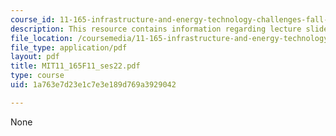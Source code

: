 ```yaml
---
course_id: 11-165-infrastructure-and-energy-technology-challenges-fall-2011
description: This resource contains information regarding lecture slides.
file_location: /coursemedia/11-165-infrastructure-and-energy-technology-challenges-fall-2011/1a763e7d23e1c7e3e189d769a3929042_MIT11_165F11_ses22.pdf
file_type: application/pdf
layout: pdf
title: MIT11_165F11_ses22.pdf
type: course
uid: 1a763e7d23e1c7e3e189d769a3929042

---
```

None